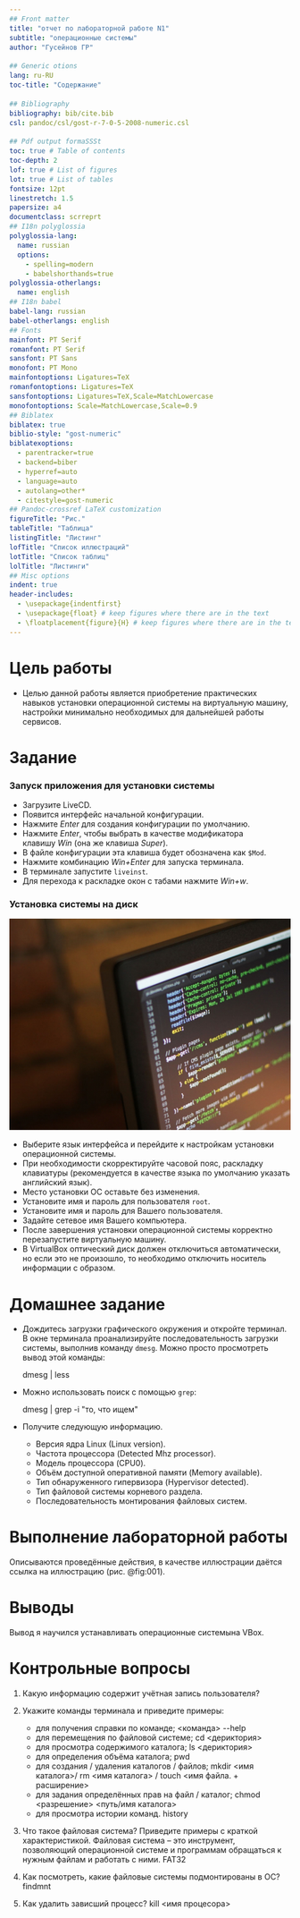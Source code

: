 ```yaml
---
## Front matter
title: "отчет по лабораторной работе N1"
subtitle: "операционные системы"
author: "Гусейнов ГР"

## Generic otions
lang: ru-RU
toc-title: "Содержание"

## Bibliography
bibliography: bib/cite.bib
csl: pandoc/csl/gost-r-7-0-5-2008-numeric.csl

## Pdf output formaSSSt
toc: true # Table of contents
toc-depth: 2
lof: true # List of figures
lot: true # List of tables
fontsize: 12pt
linestretch: 1.5
papersize: a4
documentclass: scrreprt
## I18n polyglossia
polyglossia-lang:
  name: russian
  options:
	- spelling=modern
	- babelshorthands=true
polyglossia-otherlangs:
  name: english
## I18n babel
babel-lang: russian
babel-otherlangs: english
## Fonts
mainfont: PT Serif
romanfont: PT Serif
sansfont: PT Sans
monofont: PT Mono
mainfontoptions: Ligatures=TeX
romanfontoptions: Ligatures=TeX
sansfontoptions: Ligatures=TeX,Scale=MatchLowercase
monofontoptions: Scale=MatchLowercase,Scale=0.9
## Biblatex
biblatex: true
biblio-style: "gost-numeric"
biblatexoptions:
  - parentracker=true
  - backend=biber
  - hyperref=auto
  - language=auto
  - autolang=other*
  - citestyle=gost-numeric
## Pandoc-crossref LaTeX customization
figureTitle: "Рис."
tableTitle: "Таблица"
listingTitle: "Листинг"
lofTitle: "Список иллюстраций"
lotTitle: "Список таблиц"
lolTitle: "Листинги"
## Misc options
indent: true
header-includes:
  - \usepackage{indentfirst}
  - \usepackage{float} # keep figures where there are in the text
  - \floatplacement{figure}{H} # keep figures where there are in the text
---
```


# Цель работы

-   Целью данной работы является приобретение практических навыков установки операционной системы на виртуальную машину, настройки минимально необходимых для дальнейшей работы сервисов.


# Задание
### Запуск приложения для установки системы

-   Загрузите LiveCD.
-   Появится интерфейс начальной конфигурации.
-   Нажмите _Enter_ для создания конфигурации по умолчанию.
-   Нажмите _Enter_, чтобы выбрать в качестве модификатора клавишу _Win_ (она же клавиша _Super_).
-   В файле конфигурации эта клавиша будет обозначена как `$Mod`.
-   Нажмите комбинацию _Win+Enter_ для запуска терминала.
-   В терминале запустите `liveinst`.
-   Для перехода к раскладке окон с табами нажмите _Win+w_.

### Установка системы на диск

![pictutre](image/placeimg_800_600_tech.jpg)

-   Выберите язык интерфейса и перейдите к настройкам установки операционной системы.
-   При необходимости скорректируйте часовой пояс, раскладку клавиатуры (рекомендуется в качестве языка по умолчанию указать английский язык).
-   Место установки ОС оставьте без изменения.
-   Установите имя и пароль для пользователя `root`.
-   Установите имя и пароль для Вашего пользователя.
-   Задайте сетевое имя Вашего компьютера.
-   После завершения установки операционной системы корректно перезапустите виртуальную машину.
-   В VirtualBox оптический диск должен отключиться автоматически, но если это не произошло, то необходимо отключить носитель информации с образом.

# Домашнее задание

-   Дождитесь загрузки графического окружения и откройте терминал. В окне терминала проанализируйте последовательность загрузки системы, выполнив команду `dmesg`. Можно просто просмотреть вывод этой команды:

    
    dmesg | less

    
-   Можно использовать поиск с помощью `grep`:
    
    
    dmesg | grep -i "то, что ищем"


-   Получите следующую информацию.
    -   Версия ядра Linux (Linux version).
    -   Частота процессора (Detected Mhz processor).
    -   Модель процессора (CPU0).
    -   Объём доступной оперативной памяти (Memory available).
    -   Тип обнаруженного гипервизора (Hypervisor detected).
    -   Тип файловой системы корневого раздела.
    -   Последовательность монтирования файловых систем.



# Выполнение лабораторной работы

Описываются проведённые действия, в качестве иллюстрации даётся ссылка на иллюстрацию (рис. @fig:001).

# Выводы

Вывод я научился устанавливать операционные системына VBox.

# Контрольные вопросы

1.  Какую информацию содержит учётная запись пользователя?
    
2.  Укажите команды терминала и приведите примеры:
    
    -   для получения справки по команде;  <команда> --help
    -   для перемещения по файловой системе; cd <дериктория>
    -   для просмотра содержимого каталога; ls <дериктория>
    -   для определения объёма каталога; pwd
    -   для создания / удаления каталогов / файлов; mkdir  <имя каталога>/ rm <имя каталога> / touch <имя файла. + расширение>
    -   для задания определённых прав на файл / каталог;   chmod <разрешение> <путь/имя каталога>
    -   для просмотра истории команд.  history
3.  Что такое файловая система? Приведите примеры с краткой характеристикой.
    Файловая система – это инструмент, позволяющий операционной системе и программам обращаться к нужным файлам и работать с ними.
	FAT32
1.  Как посмотреть, какие файловые системы подмонтированы в ОС? findmnt
2.  Как удалить зависший процесс? kill <имя процесора>
